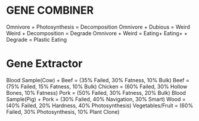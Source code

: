 # **GENE COMBINER**
Omnivore + Photosynthesis = Decomposition
Omnivore + Dubious = Weird
Weird + Decomposition = Degrade
Omnivore + Weird = Eating+
Eating+ + Degrade = Plastic Eating
# **Gene Extractor**
Blood Sample(Cow) + Beef = (35% Failed, 30% Fatness, 10% Bulk)
Beef = (75% Failed, 15% Fatness, 10% Bulk)
Chicken = (60% Failed, 30% Hollow Bones, 10% Fatness)
Pork = (50% Failed, 30% Fatness, 20% Bulk)
Blood Sample(Pig) + Pork = (30% Failed, 40% Navigation, 30% Smart)
Wood = (40% Failed, 20% Hardness, 40% Photosynthesis)
Vegetables/Fruit = (60% Failed, 30% Photosynthesis, 10% Plant Clone)
